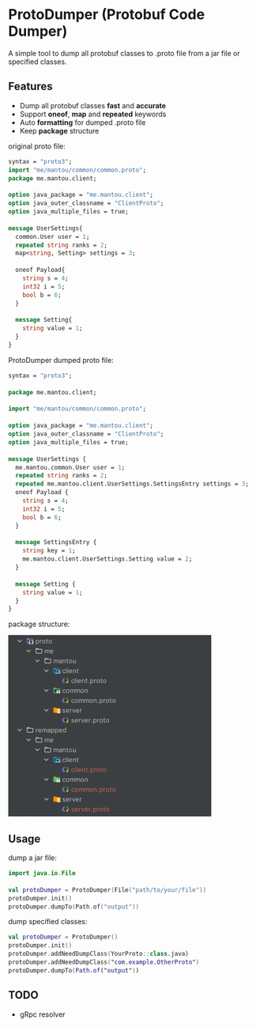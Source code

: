 # ProtoDumper (Protobuf Code Dumper)
A simple tool to dump all protobuf classes to .proto file from a jar file or specified classes.

## Features
- Dump all protobuf classes **fast** and **accurate**
- Support **oneof**, **map** and **repeated** keywords
- Auto **formatting** for dumped .proto file
- Keep **package** structure

original proto file:
```protobuf
syntax = "proto3";
import "me/mantou/common/common.proto";
package me.mantou.client;

option java_package = "me.mantou.client";
option java_outer_classname = "ClientProto";
option java_multiple_files = true;

message UserSettings{
  common.User user = 1;
  repeated string ranks = 2;
  map<string, Setting> settings = 3;

  oneof Payload{
    string s = 4;
    int32 i = 5;
    bool b = 6;
  }

  message Setting{
    string value = 1;
  }
}
```
ProtoDumper dumped proto file:
```protobuf
syntax = "proto3";

package me.mantou.client;

import "me/mantou/common/common.proto";

option java_package = "me.mantou.client";
option java_outer_classname = "ClientProto";
option java_multiple_files = true;

message UserSettings {
  me.mantou.common.User user = 1;
  repeated string ranks = 2;
  repeated me.mantou.client.UserSettings.SettingsEntry settings = 3;
  oneof Payload {
    string s = 4;
    int32 i = 5;
    bool b = 6;
  }

  message SettingsEntry {
    string key = 1;
    me.mantou.client.UserSettings.Setting value = 2;
  }

  message Setting {
    string value = 1;
  }
}
```

package structure:

![](/screenshots/001.png)

## Usage
dump a jar file:

```kotlin
import java.io.File

val protoDumper = ProtoDumper(File("path/to/your/file"))
protoDumper.init()
protoDumper.dumpTo(Path.of("output"))
```

dump specified classes:

```kotlin
val protoDumper = ProtoDumper()
protoDumper.init()
protoDumper.addNeedDumpClass(YourProto::class.java)
protoDumper.addNeedDumpClass("com.example.OtherProto")
protoDumper.dumpTo(Path.of("output"))
```

## TODO
- gRpc resolver